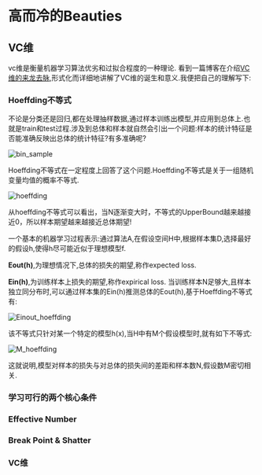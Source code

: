 # 高而冷的Beauties

## VC维
vc维是衡量机器学习算法优劣和过拟合程度的一种理论.
看到一篇博客在介绍[VC维的来龙去脉](http://www.flickering.cn/machine_learning/2015/04/vc%E7%BB%B4%E7%9A%84%E6%9D%A5%E9%BE%99%E5%8E%BB%E8%84%89/),形式化而详细地讲解了VC维的诞生和意义.我便把自己的理解写下:
### Hoeffding不等式
不论是分类还是回归,都在处理抽样数据,通过样本训练出模型,并应用到总体上.也就是train和test过程.涉及到总体和样本就自然会引出一个问题:样本的统计特征是否能准确反映出总体的统计特征?有多准确呢?

![bin_sample](https://github.com/StriderStranger/GeistDenkmal/blob/master/%E6%9C%BA%E5%99%A8%E5%AD%A6%E4%B9%A0/res/bin_sample.png)

Hoeffding不等式在一定程度上回答了这个问题.Hoeffding不等式是关于一组随机变量均值的概率不等式.

![hoeffding](https://github.com/StriderStranger/GeistDenkmal/blob/master/%E6%9C%BA%E5%99%A8%E5%AD%A6%E4%B9%A0/res/hoeffding.png)

从hoeffding不等式可以看出，当N逐渐变大时，不等式的UpperBound越来越接近0，所以样本期望越来越接近总体期望!

一个基本的机器学习过程表示:通过算法A,在假设空间H中,根据样本集D,选择最好的假设h,使得h尽可能近似于理想模型f.

**Eout(h)**,为理想情况下,总体的损失的期望,称作expected loss.

**Ein(h)**,为训练样本上损失的期望,称作expirical loss.
当训练样本N足够大,且样本独立同分布时,可以通过样本集的Ein(h)推测总体的Eout(h),基于Hoeffding不等式有:

![Einout_hoeffding](https://github.com/StriderStranger/GeistDenkmal/blob/master/%E6%9C%BA%E5%99%A8%E5%AD%A6%E4%B9%A0/res/Einout_hoeffding.png)

该不等式只针对某一个特定的模型h(x),当H中有M个假设模型时,就有如下不等式:

![M_hoeffding](https://github.com/StriderStranger/GeistDenkmal/blob/master/%E6%9C%BA%E5%99%A8%E5%AD%A6%E4%B9%A0/res/M_hoeffding.png)

这就说明,模型对样本的损失与对总体的损失间的差距和样本数N,假设数M密切相关.

### 学习可行的两个核心条件
### Effective Number
### Break Point & Shatter
### VC维